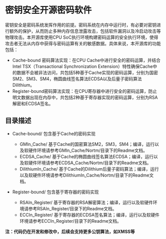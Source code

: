 # 密钥安全开源密码软件


密钥安全是密码系统发挥作用的前提。密码系统在内存中运行时，有必要对密钥进行额外的保护，从而防止多种内存信息泄露攻击，包括软件漏洞以及冷启动攻击等物理攻击。本开源库使用CPU SoC执行环境构建密码运算的安全执行环境，使得攻击者无法从内存中获得与密码运算有关的敏感数据。具体来说，本开源库的功能包括：

- Cache-bound 密码算法实现：在CPU Cache中进行安全的密码运算，并结合Intel TSX（Transactional Synchronization Extension）特性确保Cache中的数据不会被非法访问，共包括5种基于Cache实现的密码运算，分别为国密SM2、SM3、SM4，椭圆曲线签名算法ECDSA以及后量子密码算法Dilithium。
- Register-bound密码算法实现：在CPU寄存器中进行安全的密码运算，防止明文数据出现在内存中，共包括2种基于寄存器实现的密码运算，分别为RSA解密和ECDSA签名。


## 目录描述
- Cache-bound/ 包含基于Cache的密码实现
  	- GMIn_Cache/ 基于Cache的国密算法SM2，SM3，SM4；编译，运行以及软硬件环境请参考GMIn_Cache/Nortm/目录下的Readme文档。
  	- ECDSA_Cache/ 基于Cache的椭圆曲线签名算法ECDSA；编译，运行以及软硬件环境请参考ECDSA_Cache/Nortm/目录下的Readme文档。
	- DilithiumIn_Cache/ 基于Cache的Dilithium后量子密码算法；编译，运行以及软硬件环境请参考DilithiumIn_Cache/Nortm/目录下的Readme文档。
	
- Register-bound/ 包含基于寄存器的密码实现
	- RSAIn_Register/ 基于寄存器的RSA解密算法；编译，运行以及软硬件环境请参考RSAIn_Register/目录下的Readme文档。
	- ECCIn_Register/ 基于寄存器的ECDSA签名算法；编译，运行以及软硬件环境请参考ECCIn_Register/目录下的Readme文档。


**注：代码仍在开发和修改中，后续会支持更多公钥算法，如XMSS等**
